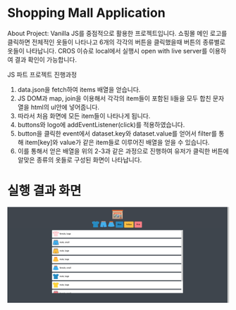 # Shopping Mall Application

About Project: Vanilla JS를 중점적으로 활용한 프로젝트입니다. 쇼핑몰 메인 로고를 클릭하면 전체적인 옷들이 나타나고 6개의 각각의 버튼을 클릭했을때 버튼의 종류별로 옷들이 나타납니다. CROS 이슈로 local에서 실행시 open with live server를 이용하여 결과 확인이 가능합니다.

JS 파트 프로젝트 진행과정

1. data.json을 fetch하여 items 배열을 얻습니다.
2. JS DOM과 map, join을 이용해서 각각의 item들이 포함된 li들을 모두 합친 문자열을 html의 ul안에 넣어줍니다.
3. 따라서 처음 화면에 모든 item들이 나타나게 됩니다.
4. buttons와 logo에 addEventListener(click)를 적용하였습니다.
5. button을 클릭한 event에서 dataset.key와 dataset.value를 얻어서 filter를 통해 item[key]와 value가 같은 item들로 이루어진 배열을 얻을 수 있습니다.
6. 이를 통해서 얻은 배열을 위의 2-3과 같은 과정으로 진행하여 유저가 클릭한 버튼에 알맞은 종류의 옷들로 구성된 화면이 나타납니다.

# 실행 결과 화면

<img src="img/screenshot.png" />
